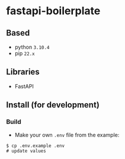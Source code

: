 # fastapi-boilerplate

## Based
- python `3.10.4`
- pip `22.x`

## Libraries
- FastAPI

## Install (for development)

### Build

- Make your own `.env` file from the example:

```shell
$ cp .env.example .env
# update values
```
